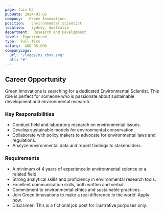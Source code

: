 ```yaml
---
page: Join Us
pubDate: 2024-03-05
company:   Green Innovations
position:   Environmental Scientist
location:   Sydney, Australia
department:  Research and Development
level:  Experienced
type:  Full-Time
salary:  AUD 95,000
companyLogo:
  url: "/logos/ms_xbox.svg"
  alt: "#"
---
```


## Career Opportunity

Green Innovations is searching for a dedicated Environmental Scientist. This role is perfect for someone who is passionate about sustainable development and environmental research.

### Key Responsibilities

*   Conduct field and laboratory research on environmental issues.
*   Develop sustainable models for environmental conservation.
*   Collaborate with policy makers to advocate for environmental laws and regulations.
*   Analyze environmental data and report findings to stakeholders.

### Requirements

*   A minimum of 4 years of experience in environmental science or a related field.
*   Strong analytical skills and proficiency in environmental research tools.
*   Excellent communication skills, both written and verbal.
*   Commitment to environmental ethics and sustainable practices.
*   Join Green Innovations to make a real difference in the world! Apply now.
*   Disclaimer: This is a fictional job post for illustrative purposes only.
